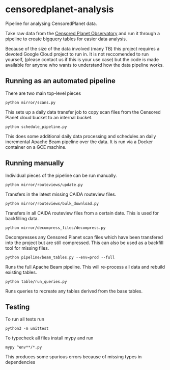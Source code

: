# censoredplanet-analysis

Pipeline for analysing CensoredPlanet data.

Take raw data from the
[Censored Planet Observatory](https://censoredplanet.org/data/raw) and run it
through a pipeline to create bigquery tables for easier data analysis.

Because of the size of the data involved (many TB) this project requires a
devoted Google Cloud project to run in. It is not reccomended to run yourself,
(please contact us if this is your use case) but the code is made available for
anyone who wants to understand how the data pipeline works.

## Running as an automated pipeline

There are two main top-level pieces

`python mirror/scans.py`

This sets up a daily data transfer job to copy scan files from the Censored
Planet cloud bucket to an internal bucket.

`python schedule_pipeline.py`

This does some additional daily data processing and schedules an daily
incremental Apache Beam pipeline over the data. It is run via a Docker container
on a GCE machine.

## Running manually

Individual pieces of the pipeline can be run manually.

`python mirror/routeviews/update.py`

Transfers in the latest missing CAIDA routeview files.

`python mirror/routeviews/bulk_download.py`

Transfers in all CAIDA routeview files from a certain date. This is used for
backfilling data.

`python mirror/decompress_files/decompress.py`

Decompresses any Censored Planet scan files which have been transfered into the
project but are still compressed. This can also be used as a backfill tool for
missing files.

`python pipeline/beam_tables.py --env=prod --full`

Runs the full Apache Beam pipeline. This will re-process all data and rebuild
existing tables.

`python table/run_queries.py`

Runs queries to recreate any tables derived from the base tables.

## Testing

To run all tests run

`python3 -m unittest`

To typecheck all files install mypy and run

`mypy ^env**/*.py`

This produces some spurious errors because of missing types in dependencies
